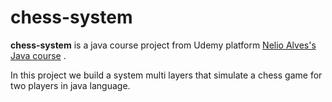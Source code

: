 # chess-system


**chess-system** is a java course project from Udemy platform [Nelio Alves's Java course](https://www.udemy.com/course/java-curso-completo/) .

In this project we build a system multi layers that simulate a chess game for two players in java language.